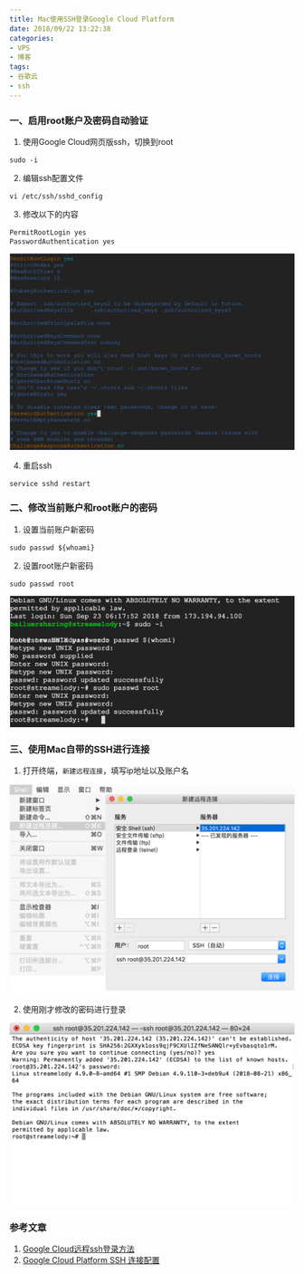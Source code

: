```yaml
---
title: Mac使用SSH登录Google Cloud Platform
date: 2018/09/22 13:22:38
categories: 
- VPS
- 博客
tags: 
- 谷歌云
- ssh
---
```


### 一、启用root账户及密码自动验证 
1. 使用Google Cloud网页版ssh，切换到root 
```shell  
sudo -i  
```
2. 编辑ssh配置文件  
```shell  
vi /etc/ssh/sshd_config  
```

3. 修改以下的内容  
```shell  
PermitRootLogin yes
PasswordAuthentication yes
```
<!--more-->
<img src="https://raw.githubusercontent.com/streamelody/jekyll_resource/master/assets/blogImg/2023/01/27/12/google_cloud_ssh_01.png" style="zoom:50%;" />

4. 重启ssh  
```shell  
service sshd restart
```

### 二、修改当前账户和root账户的密码
1. 设置当前账户新密码
```shell
sudo passwd ${whoami} 
```
<!--more-->

2. 设置root账户新密码
```shell
sudo passwd root
```
<img src="https://raw.githubusercontent.com/streamelody/jekyll_resource/master/assets/blogImg/2023/01/27/12/google_cloud_ssh_02.png" style="zoom:50%;" />

### 三、使用Mac自带的SSH进行连接
1. 打开终端，`新建远程连接`，填写ip地址以及账户名
<img src="https://raw.githubusercontent.com/streamelody/jekyll_resource/master/assets/blogImg/2023/01/27/12/google_cloud_ssh_03.png" width="636"  />

2. 使用刚才修改的密码进行登录
<img src="https://raw.githubusercontent.com/streamelody/jekyll_resource/master/assets/blogImg/2023/01/27/12/google_cloud_ssh_04.png" width="570" style="zoom:;" />

### 参考文章
1. [Google Cloud远程ssh登录方法](https://blog.csdn.net/c__chao/article/details/79785601)
2. [Google Cloud Platform SSH 连接配置](https://www.jianshu.com/p/57e85cf3e50b)